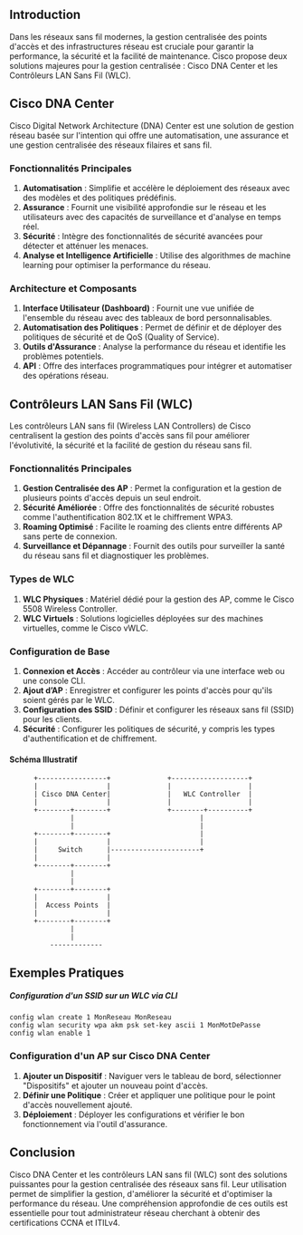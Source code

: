 
## Introduction
Dans les réseaux sans fil modernes, la gestion centralisée des points d'accès et des infrastructures réseau est cruciale pour garantir la performance, la sécurité et la facilité de maintenance. Cisco propose deux solutions majeures pour la gestion centralisée : Cisco DNA Center et les Contrôleurs LAN Sans Fil (WLC).

## Cisco DNA Center
Cisco Digital Network Architecture (DNA) Center est une solution de gestion réseau basée sur l'intention qui offre une automatisation, une assurance et une gestion centralisée des réseaux filaires et sans fil. 

### Fonctionnalités Principales
1. **Automatisation** : Simplifie et accélère le déploiement des réseaux avec des modèles et des politiques prédéfinis.
2. **Assurance** : Fournit une visibilité approfondie sur le réseau et les utilisateurs avec des capacités de surveillance et d'analyse en temps réel.
3. **Sécurité** : Intègre des fonctionnalités de sécurité avancées pour détecter et atténuer les menaces.
4. **Analyse et Intelligence Artificielle** : Utilise des algorithmes de machine learning pour optimiser la performance du réseau.

### Architecture et Composants
1. **Interface Utilisateur (Dashboard)** : Fournit une vue unifiée de l'ensemble du réseau avec des tableaux de bord personnalisables.
2. **Automatisation des Politiques** : Permet de définir et de déployer des politiques de sécurité et de QoS (Quality of Service).
3. **Outils d'Assurance** : Analyse la performance du réseau et identifie les problèmes potentiels.
4. **API** : Offre des interfaces programmatiques pour intégrer et automatiser des opérations réseau.

## Contrôleurs LAN Sans Fil (WLC)
Les contrôleurs LAN sans fil (Wireless LAN Controllers) de Cisco centralisent la gestion des points d'accès sans fil pour améliorer l'évolutivité, la sécurité et la facilité de gestion du réseau sans fil.

### Fonctionnalités Principales
1. **Gestion Centralisée des AP** : Permet la configuration et la gestion de plusieurs points d'accès depuis un seul endroit.
2. **Sécurité Améliorée** : Offre des fonctionnalités de sécurité robustes comme l'authentification 802.1X et le chiffrement WPA3.
3. **Roaming Optimisé** : Facilite le roaming des clients entre différents AP sans perte de connexion.
4. **Surveillance et Dépannage** : Fournit des outils pour surveiller la santé du réseau sans fil et diagnostiquer les problèmes.

### Types de WLC
1. **WLC Physiques** : Matériel dédié pour la gestion des AP, comme le Cisco 5508 Wireless Controller.
2. **WLC Virtuels** : Solutions logicielles déployées sur des machines virtuelles, comme le Cisco vWLC.

### Configuration de Base
1. **Connexion et Accès** : Accéder au contrôleur via une interface web ou une console CLI.
2. **Ajout d’AP** : Enregistrer et configurer les points d'accès pour qu'ils soient gérés par le WLC.
3. **Configuration des SSID** : Définir et configurer les réseaux sans fil (SSID) pour les clients.
4. **Sécurité** : Configurer les politiques de sécurité, y compris les types d'authentification et de chiffrement.

#### Schéma Illustratif

```plaintext
      +-----------------+              +-------------------+
      |                 |              |                   |
      | Cisco DNA Center|              |   WLC Controller  |
      |                 |              |                   |
      +--------+--------+              +--------+----------+
               |                               |
               |                               |
      +--------+--------+                      |
      |                 |                      |
      |     Switch      |----------------------+
      |                 |
      +--------+--------+
               |
               |
      +--------+--------+
      |                 |
      |  Access Points  |
      |                 |
      +--------+--------+
               |
               |
          -------------

```

## Exemples Pratiques
##### Configuration d'un SSID sur un WLC via CLI
```shell
config wlan create 1 MonReseau MonReseau
config wlan security wpa akm psk set-key ascii 1 MonMotDePasse
config wlan enable 1
```

### Configuration d'un AP sur Cisco DNA Center
1. **Ajouter un Dispositif** : Naviguer vers le tableau de bord, sélectionner "Dispositifs" et ajouter un nouveau point d'accès.
2. **Définir une Politique** : Créer et appliquer une politique pour le point d'accès nouvellement ajouté.
3. **Déploiement** : Déployer les configurations et vérifier le bon fonctionnement via l'outil d'assurance.

## Conclusion
Cisco DNA Center et les contrôleurs LAN sans fil (WLC) sont des solutions puissantes pour la gestion centralisée des réseaux sans fil. Leur utilisation permet de simplifier la gestion, d'améliorer la sécurité et d'optimiser la performance du réseau. Une compréhension approfondie de ces outils est essentielle pour tout administrateur réseau cherchant à obtenir des certifications CCNA et ITILv4.
